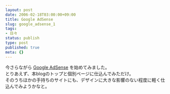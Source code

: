 ```yaml
---
layout: post
date: 2006-02-18T03:00:00+09:00
title: Google AdSense
slug: google_adsense_1
tags:
- 日々
status: publish
type: post
published: true
meta: {}
---
```

<p>今さらながら <a title="Google AdSense" href="https://www.google.com/adsense/">Google AdSense</a> を始めてみました。<br />とりあえず、本blogのトップと個別ページに仕込んでみただけ。<br />そのうちほかの手持ちのサイトにも、デザインに大きな影響のない程度に軽く仕込んでみようかなと。<br /></p>
<script type="text/javascript"><!--
google_ad_client = "pub-7955565041119266";
google_ad_width = 125;
google_ad_height = 125;
google_ad_format = "125x125_as_rimg";
google_cpa_choice = "CAAQx6udzgEaCMYKlxnUwQE4KPfH93M";
//--></script>
<script type="text/javascript" src="http://pagead2.googlesyndication.com/pagead/show_ads.js">
</script>
